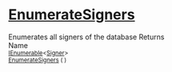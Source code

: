 # [EnumerateSigners](./IDataSetLoader-100663882.md)

Enumerates all signers of the database
Returns<img width=500/>Name
<br>
<sub>[IEnumerable](https://docs.microsoft.com/en-us/dotnet/api/System.Collections.Generic.IEnumerable-1)\<[Signer](./../../Signer.md)></sub><img width=500/><sub>[EnumerateSigners](./IDataSetLoader-100663882.md) (  )</sub><br>


